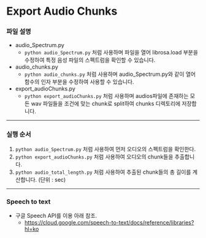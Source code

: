 # Export Audio Chunks

### 파일 설명
- audio_Spectrum.py
    - ``` python audio_Spectrum.py ``` 처럼 사용하며 파일을 열어 librosa.load 부분을 수정하여 특정 음성 파일의 스펙트럼을 확인할 수 있습니다.
- audio_chunks.py
    - ``` python audio_chunks.py ``` 처럼 사용하며 audio_Spectrum.py와 같이 열어 함수의 인자 부분을 수정하여 사용할 수 있습니다.
- export_audioChunks.py
    - ``` python export_audioChunks.py ``` 처럼 사용하며 audios파일에 존재하는 모든 wav 파일들을 조건에 맞는 chunk로 split하여 chunks 디렉토리에 저장합니다.
* * *

### 실행 순서
1. ``` python audio_Spectrum.py ``` 처럼 사용하여 먼저 오디오의 스펙트럼을 확인한다.
2. ``` python export_audioChunks.py ``` 처럼 사용하여 오디오의 chunk들을 추출합니다.
3. ``` python audio_total_length.py ``` 처럼 사용하여 추출된 chunk들의 총 길이를 계산합니다. (단위 : sec)
* * *

### Speech to text
- 구글 Speech API를 이용 아래 참조.
    - https://cloud.google.com/speech-to-text/docs/reference/libraries?hl=ko